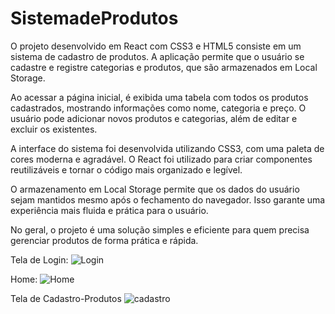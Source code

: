 # SistemadeProdutos

O projeto desenvolvido em React com CSS3 e HTML5 consiste em um sistema de cadastro de produtos. A aplicação permite que o usuário se cadastre e registre categorias e produtos, que são armazenados em Local Storage.

Ao acessar a página inicial, é exibida uma tabela com todos os produtos cadastrados, mostrando informações como nome, categoria e preço. O usuário pode adicionar novos produtos e categorias, além de editar e excluir os existentes.

A interface do sistema foi desenvolvida utilizando CSS3, com uma paleta de cores moderna e agradável. O React foi utilizado para criar componentes reutilizáveis e tornar o código mais organizado e legível.

O armazenamento em Local Storage permite que os dados do usuário sejam mantidos mesmo após o fechamento do navegador. Isso garante uma experiência mais fluida e prática para o usuário.

No geral, o projeto é uma solução simples e eficiente para quem precisa gerenciar produtos de forma prática e rápida.


Tela de Login:
![Login](https://user-images.githubusercontent.com/105645548/232858038-2f4429e4-bedc-4a0e-9927-81736214d766.png)

Home:
![Home](https://user-images.githubusercontent.com/105645548/232858078-43cbcdba-ff7a-472d-98aa-0d7d07a8e5a9.png)

Tela de Cadastro-Produtos
![cadastro](https://user-images.githubusercontent.com/105645548/232858091-f8de44bf-4083-4edf-8afc-68dc85cf03e8.png)
